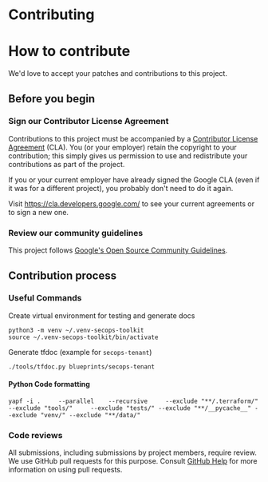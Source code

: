 # Contributing

# How to contribute

We'd love to accept your patches and contributions to this project.

## Before you begin

### Sign our Contributor License Agreement

Contributions to this project must be accompanied by a
[Contributor License Agreement](https://cla.developers.google.com/about) (CLA).
You (or your employer) retain the copyright to your contribution; this simply
gives us permission to use and redistribute your contributions as part of the
project.

If you or your current employer have already signed the Google CLA (even if it
was for a different project), you probably don't need to do it again.

Visit <https://cla.developers.google.com/> to see your current agreements or to
sign a new one.

### Review our community guidelines

This project follows
[Google's Open Source Community Guidelines](https://opensource.google/conduct/).

## Contribution process

### Useful Commands

Create virtual environment for testing and generate docs

```shell
python3 -m venv ~/.venv-secops-toolkit
source ~/.venv-secops-toolkit/bin/activate
```

Generate tfdoc (example for `secops-tenant`)

```shell
./tools/tfdoc.py blueprints/secops-tenant
```

#### Python Code formatting

```shell
yapf -i .     --parallel    --recursive     --exclude "**/.terraform/"     --exclude "tools/"     --exclude "tests/" --exclude "**/__pycache__" --exclude "venv/" --exclude "**/data/"
```

### Code reviews

All submissions, including submissions by project members, require review. We
use GitHub pull requests for this purpose. Consult
[GitHub Help](https://help.github.com/articles/about-pull-requests/) for more information on using pull requests.